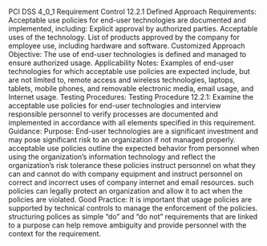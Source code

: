 PCI DSS 4_0_1 Requirement Control 12.2.1 Defined Approach Requirements: Acceptable use policies for end-user technologies are documented and implemented, including: Explicit approval by authorized parties. Acceptable uses of the technology. List of products approved by the company for employee use, including hardware and software. Customized Approach Objective: The use of end-user technologies is defined and managed to ensure authorized usage. Applicability Notes: Examples of end-user technologies for which acceptable use policies are expected include, but are not limited to, remote access and wireless technologies, laptops, tablets, mobile phones, and removable electronic media, email usage, and Internet usage. Testing Procedures: Testing Procedure 12.2.1: Examine the acceptable use policies for end-user technologies and interview responsible personnel to verify processes are documented and implemented in accordance with all elements specified in this requirement. Guidance: Purpose: End-user technologies are a significant investment and may pose significant risk to an organization if not managed properly. acceptable use policies outline the expected behavior from personnel when using the organization’s information technology and reflect the organization’s risk tolerance these policies instruct personnel on what they can and cannot do with company equipment and instruct personnel on correct and incorrect uses of company internet and email resources. such policies can legally protect an organization and allow it to act when the policies are violated. Good Practice: It is important that usage policies are supported by technical controls to manage the enforcement of the policies. structuring polices as simple “do” and “do not” requirements that are linked to a purpose can help remove ambiguity and provide personnel with the context for the requirement.